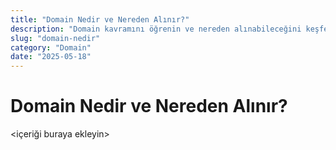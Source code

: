 ```yaml
---
title: "Domain Nedir ve Nereden Alınır?"
description: "Domain kavramını öğrenin ve nereden alınabileceğini keşfedin."
slug: "domain-nedir"
category: "Domain"
date: "2025-05-18"
---
```


# Domain Nedir ve Nereden Alınır?

<içeriği buraya ekleyin>
